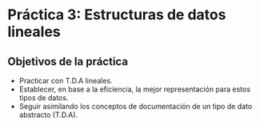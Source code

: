 # Práctica 3: Estructuras de datos lineales

## Objetivos de la práctica

* Practicar con T.D.A lineales. 
* Establecer, en base a la eficiencia, la mejor representación para estos tipos de datos.
* Seguir asimilando los conceptos de documentación de un   tipo de dato abstracto (T.D.A).
